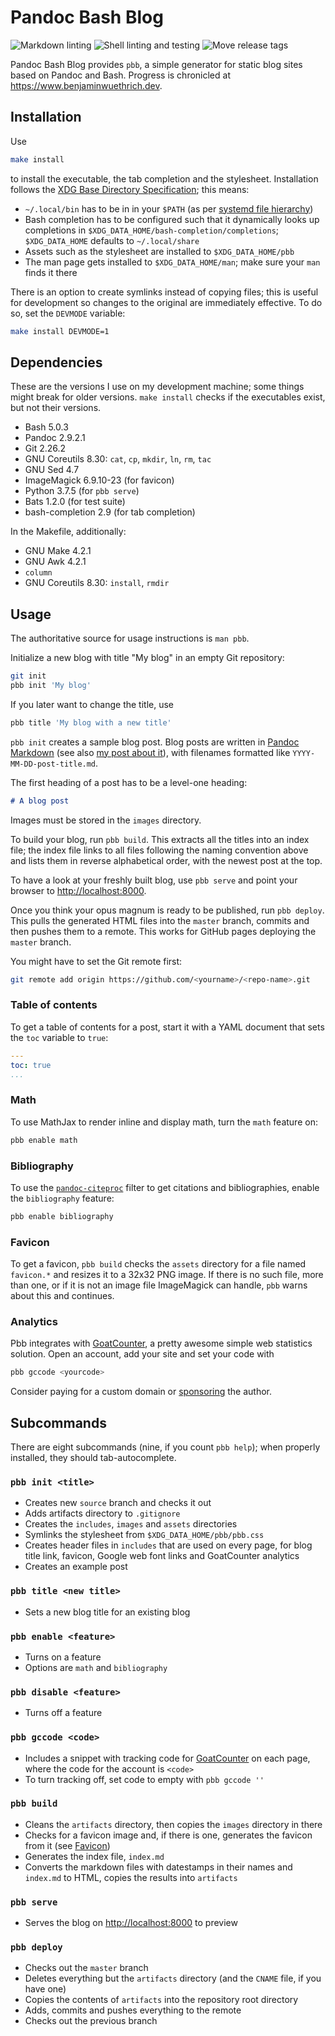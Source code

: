 # Pandoc Bash Blog

![Markdown linting](https://github.com/bewuethr/pandoc-bash-blog/workflows/Markdown%20linting/badge.svg)
![Shell linting and testing](https://github.com/bewuethr/pandoc-bash-blog/workflows/Shell%20linting%20and%20testing/badge.svg)
![Move release tags](https://github.com/bewuethr/pandoc-bash-blog/workflows/Move%20release%20tags/badge.svg)

Pandoc Bash Blog provides `pbb`, a simple generator for static blog sites based
on Pandoc and Bash. Progress is chronicled at
<https://www.benjaminwuethrich.dev>.

## Installation

Use

```bash
make install
```

to install the executable, the tab completion and the stylesheet. Installation
follows the [XDG Base Directory Specification]; this means:

- `~/.local/bin` has to be in in your `$PATH` (as per [systemd file hierarchy])
- Bash completion has to be configured such that it dynamically looks up
  completions in `$XDG_DATA_HOME/bash-completion/completions`; `$XDG_DATA_HOME`
  defaults to `~/.local/share`
- Assets such as the stylesheet are installed to `$XDG_DATA_HOME/pbb`
- The man page gets installed to `$XDG_DATA_HOME/man`; make sure your `man`
  finds it there

There is an option to create symlinks instead of copying files; this is useful
for development so changes to the original are immediately effective. To do so,
set the `DEVMODE` variable:

```bash
make install DEVMODE=1
```

  [XDG Base directory Specification]: https://specifications.freedesktop.org/basedir-spec/basedir-spec-latest.html
  [systemd file hierarchy]: https://www.freedesktop.org/software/systemd/man/file-hierarchy.html

## Dependencies

These are the versions I use on my development machine; some things might break
for older versions. `make install` checks if the executables exist, but not
their versions.

- Bash 5.0.3
- Pandoc 2.9.2.1
- Git 2.26.2
- GNU Coreutils 8.30: `cat`, `cp`, `mkdir`, `ln`, `rm`, `tac`
- GNU Sed 4.7
- ImageMagick 6.9.10-23 (for favicon)
- Python 3.7.5 (for `pbb serve`)
- Bats 1.2.0 (for test suite)
- bash-completion 2.9 (for tab completion)

In the Makefile, additionally:

- GNU Make 4.2.1
- GNU Awk 4.2.1
- `column`
- GNU Coreutils 8.30: `install`, `rmdir`

## Usage

The authoritative source for usage instructions is `man pbb`.

Initialize a new blog with title "My blog" in an empty Git repository:

```bash
git init
pbb init 'My blog'
```

If you later want to change the title, use

```bash
pbb title 'My blog with a new title'
```

`pbb init` creates a sample blog post. Blog posts are written in [Pandoc
Markdown] (see also [my post about it]), with filenames formatted like
`YYYY-MM-DD-post-title.md`.

The first heading of a post has to be a level-one heading:

```markdown
# A blog post
```

Images must be stored in the `images` directory.

To build your blog, run `pbb build`. This extracts all the titles into an index
file; the index file links to all files following the naming convention above
and lists them in reverse alphabetical order, with the newest post at the top.

To have a look at your freshly built blog, use `pbb serve` and point your
browser to <http://localhost:8000>.

Once you think your opus magnum is ready to be published, run `pbb deploy`. This
pulls the generated HTML files into the `master` branch, commits  and then
pushes them to a remote. This works for GitHub pages deploying the `master`
branch.

You might have to set the Git remote first:

```bash
git remote add origin https://github.com/<yourname>/<repo-name>.git
```

  [Pandoc Markdown]: https://pandoc.org/MANUAL.html#pandocs-markdown
  [my post about it]: https://www.benjaminwuethrich.dev/2020-05-04-everything-pandoc-markdown.html

### Table of contents

To get a table of contents for a post, start it with a YAML document that sets
the `toc` variable to `true`:

```yaml
---
toc: true
...
```

### Math

To use MathJax to render inline and display math, turn the `math` feature on:

```bash
pbb enable math
```

### Bibliography

To use the [`pandoc-citeproc`] filter to get citations and bibliographies,
enable the `bibliography` feature:

```bash
pbb enable bibliography
```

  [`pandoc-citeproc`]: https://pandoc.org/MANUAL.html#citations

### Favicon

To get a favicon, `pbb build` checks the `assets` directory for a file named
`favicon.*` and resizes it to a 32x32 PNG image. If there is no such file, more
than one, or if it is not an image file ImageMagick can handle, `pbb` warns
about this and continues.

### Analytics

Pbb integrates with [GoatCounter], a pretty awesome simple web statistics
solution. Open an account, add your site and set your code with

```bash
pbb gccode <yourcode>
```

Consider paying for a custom domain or [sponsoring] the author.

  [GoatCounter]: https://www.goatcounter.com
  [sponsoring]: https://github.com/sponsors/arp242

## Subcommands

There are eight subcommands (nine, if you count `pbb help`); when properly
installed, they should tab-autocomplete.

### `pbb init <title>`

- Creates new `source` branch and checks it out
- Adds artifacts directory to `.gitignore`
- Creates the `includes`, `images` and `assets` directories
- Symlinks the stylesheet from `$XDG_DATA_HOME/pbb/pbb.css`
- Creates header files in `includes` that are used on every page, for blog
  title link, favicon, Google web font links and GoatCounter analytics
- Creates an example post

### `pbb title <new title>`

- Sets a new blog title for an existing blog

### `pbb enable <feature>`

- Turns on a feature
- Options are `math` and `bibliography`

### `pbb disable <feature>`

- Turns off a feature

### `pbb gccode <code>`

- Includes a snippet with tracking code for [GoatCounter] on each page, where
  the code for the account is `<code>`
- To turn tracking off, set code to empty with `pbb gccode ''`

### `pbb build`

- Cleans the `artifacts` directory, then copies the `images` directory in there
- Checks for a favicon image and, if there is one, generates the favicon from
  it (see [Favicon](#favicon))
- Generates the index file, `index.md`
- Converts the markdown files with datestamps in their names and `index.md` to
  HTML, copies the results into `artifacts`

### `pbb serve`

- Serves the blog on <http://localhost:8000> to preview

### `pbb deploy`

- Checks out the `master` branch
- Deletes everything but the `artifacts` directory (and the `CNAME` file, if
  you have one)
- Copies the contents of `artifacts` into the repository root directory
- Adds, commits and pushes everything to the remote
- Checks out the previous branch
